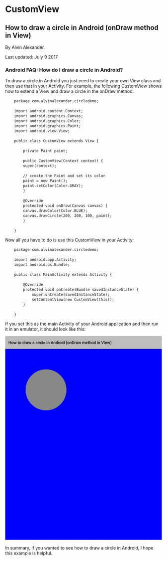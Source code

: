 # CustomView
## How to draw a circle in Android (onDraw method in View)

By Alvin Alexander.

Last updated: July 9 2017
### Android FAQ: How do I draw a circle in Android?

To draw a circle in Android you just need to create your own View class and then use that in your Activity. For example, the following CustomView shows how to extend a View and draw a circle in the onDraw method:
```
    package com.alvinalexander.circledemo;

    import android.content.Context;
    import android.graphics.Canvas;
    import android.graphics.Color;
    import android.graphics.Paint;
    import android.view.View;

    public class CustomView extends View {
    
        private Paint paint;

        public CustomView(Context context) {
        super(context);

        // create the Paint and set its color        
        paint = new Paint();
        paint.setColor(Color.GRAY);
        }

        @Override
        protected void onDraw(Canvas canvas) {
        canvas.drawColor(Color.BLUE);
        canvas.drawCircle(200, 200, 100, paint);
        }

    }
```
Now all you have to do is use this CustomView in your Activity:
```
    package com.alvinalexander.circledemo;

    import android.app.Activity;
    import android.os.Bundle;

    public class MainActivity extends Activity {

        @Override
        protected void onCreate(Bundle savedInstanceState) {
            super.onCreate(savedInstanceState);
            setContentView(new CustomView(this));
        }

    }
```
If you set this as the main Activity of your Android application and then run it in an emulator, it should look like this:

![](https://github.com/MrKhantee/customview/blob/project/2017_08_08_12.34.12.jpg)

In summary, if you wanted to see how to draw a circle in Android, I hope this example is helpful.

